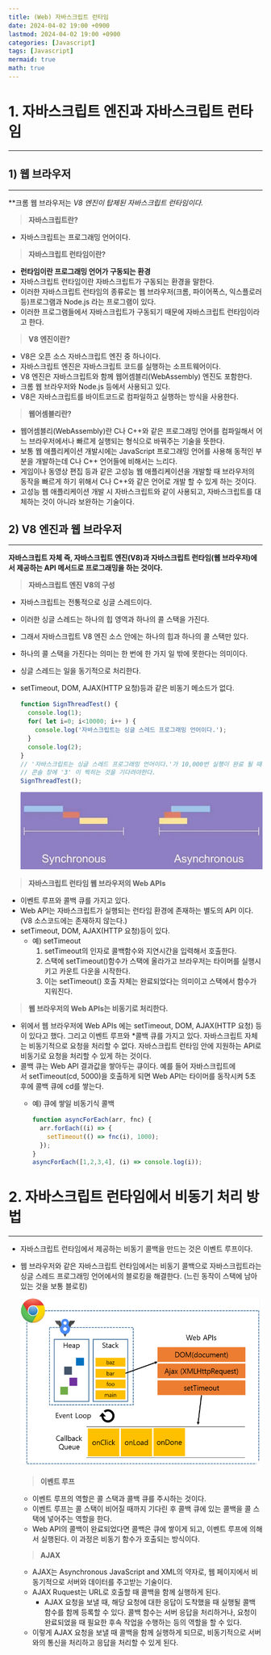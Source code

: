 ```yaml
---
title: (Web) 자바스크립트 런타임
date: 2024-04-02 19:00 +0900
lastmod: 2024-04-02 19:00 +0900
categories: [Javascript]
tags: [Javascript]
mermaid: true
math: true
---
```


# 1. **자바스크립트 엔진과 자바스크립트 런타임**

---

## 1) **웹 브라우저**

---

**크롬 웹 브라우저는 *V8 엔진이 탑제된 *자바스크립트 런타임이다.**

> **자바스크립트란?**
>
- 자바스크립트는 프로그래밍 언어이다.

> **자바스크립트 런타임이란?**
>
- **런타임이란 프로그래밍 언어가 구동되는 환경**
- 자바스크립트 런타임이란 자바스크립트가 구동되는 환경을 말한다.
- 이러한 자바스크립트 런타임의 종류로는 웹 브라우저(크롬, 파이어폭스, 익스플로러 등)프로그램과 Node.js 라는 프로그램이 있다.
- 이러한 프로그램들에서 자바스크립트가 구동되기 때문에 자바스크립트 런타임이라고 한다.

> **V8 엔진이란?**
>
- V8은 오픈 소스 자바스크립트 엔진 중 하나이다.
- 자바스크립트 엔진은 자바스크립트 코드를 실행하는 소프트웨어이다.
- V8 엔진은 자바스크립트와 함께 웹어셈블리(WebAssembly) 엔진도 포함한다.
- 크롬 웹 브라우저와 Node.js 등에서 사용되고 있다.
- V8은 자바스크립트를 바이트코드로 컴파일하고 실행하는 방식을 사용한다.

> **웹어셈블리란?**
>
- 웹어셈블리(WebAssembly)란 C나 C++와 같은 프로그래밍 언어를 컴파일해서 어느 브라우저에서나 빠르게 실행되는 형식으로 바꿔주는 기술을 뜻한다.
- 보통 웹 애플리케이션 개발시에는 JavaScript 프로그래밍 언어를 사용해 동적인 부분을 개발하는데 C나 C++ 언어들에 비해서는 느리다.
- 게임이나 동영상 편집 등과 같은 고성능 웹 애플리케이션을 개발할 때 브라우저의 동작을 빠르게 하기 위해서 C나 C++와 같은 언어로 개발 할 수 있게 하는 것이다.
- 고성능 웹 애플리케이션 개발 시 자바스크립트와 같이 사용되고, 자바스크립트를 대체하는 것이 아니라 보완하는 기술이다.

## 2) **V8 엔진과 웹 브라우저**

---

**자바스크립트 자체 즉, 자바스크립트 엔진(V8)과 자바스크립트 런타임(웹 브라우저)에서 제공하는 API 메서드로 프로그래밍을 하는 것이다.**

> **자바스크립트 엔진 V8의 구성**
>
- 자바스크립트는 전통적으로 싱글 스레드이다.
- 이러한 싱글 스레드는 하나의 힙 영역과 하나의 콜 스택을 가진다.
- 그래서 자바스크립트 V8 엔진 소스 안에는 하나의 힙과 하나의 콜 스택만 있다.
- 하나의 콜 스택을 가진다는 의미는 한 번에 한 가지 일 밖에 못한다는 의미이다.
- 싱글 스레드는 일을 동기적으로 처리한다.
- setTimeout, DOM, AJAX(HTTP 요청)등과 같은 비동기 메소드가 없다.

    ```jsx
    function SignThreadTest() {
      console.log(1);
      for( let i=0; i<10000; i++ ) {
        console.log('자바스크립트는 싱글 스레드 프로그래밍 언어이다.');
      }
      console.log(2);
    }
    // '자바스크립트는 싱글 스레드 프로그래밍 언어이다.'가 10,000번 실행이 완료 될 때까지
    // 콘솔 창에 '3' 이 찍히는 것을 기다려야한다.
    SignThreadTest();
    ```

    ![Untitled](/assets/img/2024-04-02-post240402/Untitled.png)


> **자바스크립트 런타임 웹 브라우저의 Web APIs**
>
- 이벤트 루프와 콜백 큐를 가지고 있다.
- Web API는 자바스크립트가 실행되는 런타임 환경에 존재하는 별도의 API 이다. (V8 소스코드에는 존재하지 않는다.)
- setTimeout, DOM, AJAX(HTTP 요청)등이 있다.
    - 예) setTimeout
        1. setTimeout의 인자로 콜백함수와 지연시간을 입력해서 호출한다.
        2. 스택에 setTimeout()함수가 스택에 올라가고 브라우저는 타이머를 실행시키고 카운트 다운을 시작한다.
        3. 이는 setTimeout() 호출 자체는 완료되었다는 의미이고 스택에서 함수가 지워진다.


> **웹 브라우저의 Web APIs는 비동기로 처리한다.**
>
- 위에서 웹 브라우저에 Web APIs 에는 setTimeout, DOM, AJAX(HTTP 요청) 등이 있다고 했다. 그리고 이벤트 루프와 *콜백 큐를 가지고 있다. 자바스크립트 자체는 비동기적으로 요청을 처리할 수 없다. 자바스크립트 런타임 안에 지원하는 API로 비동기로 요청을 처리할 수 있게 하는 것이다.
- 콜백 큐는 Web API 결과값을 쌓아두는 큐이다. 예를 들어 자바스크립트에서 setTimeout(cd, 5000)을 호출하게 되면 Web API는 타이머를 동작시켜 5초 후에 콜백 큐에 cd를 쌓는다.
    - 예) 큐에 쌓일 비동기식 콜백

        ```jsx
        function asyncForEach(arr, fnc) {
          arr.forEach((i) => {
            setTimeout(() => fnc(i), 1000);
          });
        }
        asyncForEach([1,2,3,4], (i) => console.log(i));
        ```


# 2. **자바스크립트 런타임에서 비동기 처리 방법**

---

- 자바스크립트 런타임에서 제공하는 비동기 콜백을 만드는 것은 이벤트 루프이다.
- 웹 브라우저와 같은 자바스크립트 런타임에서는 비동기 콜백으로 자바스크립트라는 싱글 스레드 프로그래밍 언어에서의 블로킹을 해결한다. (느린 동작이 스택에 남아 있는 것을 보통 블로킹)

    ![Untitled](/assets/img/2024-04-02-post240402/Untitled%201.png)

    > **이벤트 루프**
    >
    - 이벤트 루프의 역할은 콜 스택과 콜백 큐를 주시하는 것이다.
    - 이벤트 루프는 콜 스택이 비어질 때까지 기다린 후 콜백 큐에 있는 콜백을 콜 스택에 넣어주는 역할을 한다.
    - Web API의 콜백이 완료되었다면 콜백은 큐에 쌓이게 되고, 이벤트 루프에 의해서 실행된다. 이 과정은 비동기 함수가 호출되는 방식이다.

    > **AJAX**
    >
    - AJAX는 Asynchronous JavaScript and XML의 약자로, 웹 페이지에서 비동기적으로 서버와 데이터를 주고받는 기술이다.
    - AJAX Ruquest는 URL로 호출할 때 콜백을 함께 실행하게 된다.
        - AJAX 요청을 보낼 때, 해당 요청에 대한 응답이 도착했을 때 실행될 콜백 함수를 함께 등록할 수 있다. 콜백 함수는 서버 응답을 처리하거나, 요청이 완료되었을 때 필요한 후속 작업을 수행하는 등의 역할을 할 수 있다.
    - 이렇게 AJAX 요청을 보낼 때 콜백을 함께 실행하게 되므로, 비동기적으로 서버와의 통신을 처리하고 응답을 처리할 수 있게 된다.
